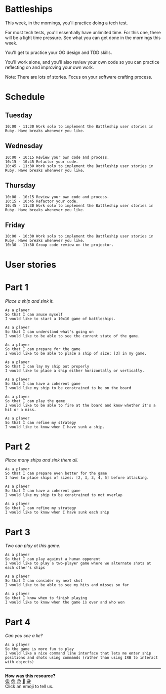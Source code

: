 # Battleships

This week, in the mornings, you'll practice doing a tech test.

For most tech tests, you'll essentially have unlimited time. For this one, there will be a light time pressure. See what you can get done in the mornings this week.

You'll get to practice your OO design and TDD skills.

You'll work alone, and you'll also review your own code so you can practice reflecting on and improving your own work.

Note: There are lots of stories. Focus on your software crafting process.

# Schedule

## Tuesday
```
10:00 - 11:30 Work solo to implement the Battleship user stories in Ruby. Have breaks whenever you like.
```
## Wednesday
```
10:00 - 10:15 Review your own code and process.
10:15 - 10:45 Refactor your code.
10:45 - 11:30 Work solo to implement the Battleship user stories in Ruby. Have breaks whenever you like.
```
## Thursday
```
10:00 - 10:15 Review your own code and process.
10:15 - 10:45 Refactor your code.
10:45 - 11:30 Work solo to implement the Battleship user stories in Ruby. Have breaks whenever you like.
```
## Friday
```
10:00 - 10:30 Work solo to implement the Battleship user stories in Ruby. Have breaks whenever you like.
10:30 - 11:30 Group code review on the projector.
```

# User stories
# Part 1
_Place a ship and sink it._
```
As a player
So that I can amuse myself
I would like to start a 10x10 game of battleships.

As a player
So that I can understand what's going on
I would like to be able to see the current state of the game.

As a player
So that I can prepare for the game
I would like to be able to place a ship of size: [3] in my game.

As a player
So that I can lay my ship out properly
I would like to place a ship either horizontally or vertically.

As a player
So that I can have a coherent game
I would like my ship to be constrained to be on the board

As a player
So that I can play the game
I would like to be able to fire at the board and know whether it's a hit or a miss.

As a player
So that I can refine my strategy
I would like to know when I have sunk a ship.
```

# Part 2
_Place many ships and sink them all._
```
As a player
So that I can prepare even better for the game
I have to place ships of sizes: [2, 3, 3, 4, 5] before attacking.

As a player
So that I can have a coherent game
I would like my ship to be constrained to not overlap

As a player
So that I can refine my strategy
I would like to know when I have sunk each ship
```

# Part 3
_Two can play at this game._
```
As a player
So that I can play against a human opponent
I would like to play a two-player game where we alternate shots at each other's ships

As a player
So that I can consider my next shot
I would like to be able to see my hits and misses so far

As a player
So that I know when to finish playing
I would like to know when the game is over and who won
```

# Part 4
_Can you see a lie?_
```
As a player
So the game is more fun to play
I would like a nice command line interface that lets me enter ship positions and shots using commands (rather than using IRB to interact with objects)
```

<!-- BEGIN GENERATED SECTION DO NOT EDIT -->

---

**How was this resource?**  
[😫](https://airtable.com/shrUJ3t7KLMqVRFKR?prefill_Repository=skills-workshops&prefill_File=ruby_on_rails/battleships/README.md&prefill_Sentiment=😫) [😕](https://airtable.com/shrUJ3t7KLMqVRFKR?prefill_Repository=skills-workshops&prefill_File=ruby_on_rails/battleships/README.md&prefill_Sentiment=😕) [😐](https://airtable.com/shrUJ3t7KLMqVRFKR?prefill_Repository=skills-workshops&prefill_File=ruby_on_rails/battleships/README.md&prefill_Sentiment=😐) [🙂](https://airtable.com/shrUJ3t7KLMqVRFKR?prefill_Repository=skills-workshops&prefill_File=ruby_on_rails/battleships/README.md&prefill_Sentiment=🙂) [😀](https://airtable.com/shrUJ3t7KLMqVRFKR?prefill_Repository=skills-workshops&prefill_File=ruby_on_rails/battleships/README.md&prefill_Sentiment=😀)  
Click an emoji to tell us.

<!-- END GENERATED SECTION DO NOT EDIT -->
